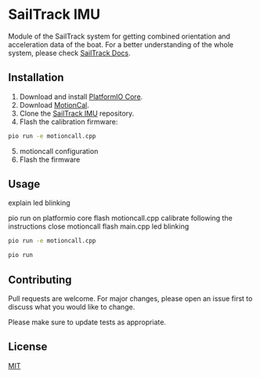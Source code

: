 # SailTrack IMU
Module of the SailTrack system for getting combined orientation and acceleration data of the boat.
For a better understanding of the whole system, please check [SailTrack Docs](https://github.com/metis-vela-unipd/sailtrack-docs).

## Installation
 1. Download and install [PlatformIO Core](https://docs.platformio.org/en/latest/core/index.html). 
 2. Download [MotionCal](https://www.pjrc.com/store/prop_shield.html). 
 3. Clone the [SailTrack IMU](https://github.com/metis-vela-unipd/sailtrack-imu) repository.
 4. Flash the calibration firmware:
  ```bash
  pio run -e motioncall.cpp 
  ```
 5. motioncall configuration
 6. Flash the firmware

## Usage

explain led blinking


pio run on platformio core
flash motioncall.cpp
calibrate following the instructions
close motioncall 
flash main.cpp
led blinking

```bash
pio run -e motioncall.cpp 

pio run


```

## Contributing
Pull requests are welcome. For major changes, please open an issue first to discuss what you would like to change.

Please make sure to update tests as appropriate.

## License
[MIT](https://choosealicense.com/licenses/mit/)
